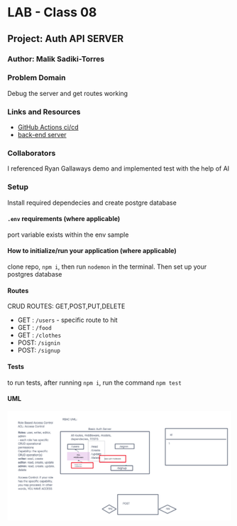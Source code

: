 # LAB - Class 08

## Project: Auth API SERVER

### Author: Malik Sadiki-Torres

### Problem Domain

Debug the server and get routes working
### Links and Resources

- [GitHub Actions ci/cd](https://github.com/MalikTorres/auth-api)
- [back-end server](https://bearer-auth-r674.onrender.com)


### Collaborators
I referenced Ryan Gallaways demo and implemented test with the help of AI

### Setup

Install required dependecies and create postgre database

#### `.env` requirements (where applicable)

port variable exists within the env sample


#### How to initialize/run your application (where applicable)

clone repo, `npm i`, then run `nodemon` in the terminal. Then set up your postgres database

#### Routes
 CRUD ROUTES: GET,POST,PUT,DELETE
- GET : `/users` - specific route to hit
- GET : `/food`
- GET : `/clothes`
- POST: `/signin`
- POST: `/signup`

#### Tests

to run tests, after running `npm i`, run the command `npm test`

#### UML

![UML image](./assets/lab-8.png)


